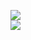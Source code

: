 [![](https://img.shields.io/badge/Made%20With-Github%20Spray-lightgrey.svg?style=for-the-badge&logo=github)](https://github.com/Annihil/github-spray#27951)  
[![](https://i.imgur.com/2DrTn0Z.gif)](https://github.com/Annihil/github-spray)